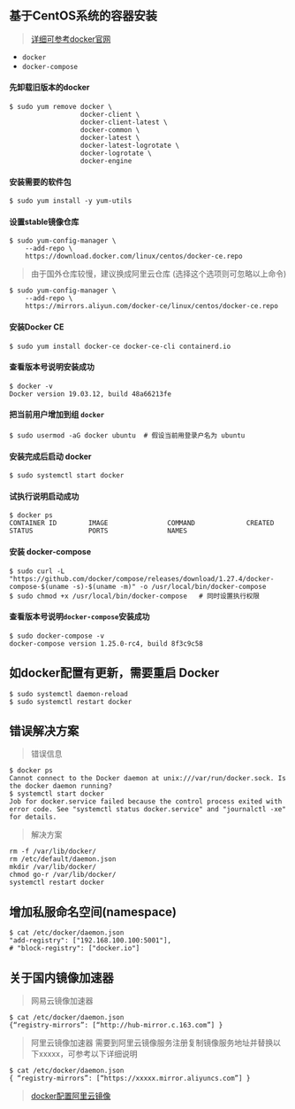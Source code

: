 ## 基于CentOS系统的容器安装
> [详细可参考docker官网](https://docs.docker.com/engine/install/centos/)

- `docker`
- `docker-compose`

####  先卸载旧版本的docker
```shell
$ sudo yum remove docker \
                  docker-client \
                  docker-client-latest \
                  docker-common \
                  docker-latest \
                  docker-latest-logrotate \
                  docker-logrotate \
                  docker-engine
```

####  安装需要的软件包
```shell
$ sudo yum install -y yum-utils
```

####  设置stable镜像仓库
```shell
$ sudo yum-config-manager \
    --add-repo \
    https://download.docker.com/linux/centos/docker-ce.repo
```
> 由于国外仓库较慢，建议换成阿里云仓库 (选择这个选项则可忽略以上命令)
```shell
$ sudo yum-config-manager \
    --add-repo \
    https://mirrors.aliyun.com/docker-ce/linux/centos/docker-ce.repo
```

####  安装Docker CE
```shell
$ sudo yum install docker-ce docker-ce-cli containerd.io
```

#### 查看版本号说明安装成功 
```shell
$ docker -v
Docker version 19.03.12, build 48a66213fe
```

#### 把当前用户增加到组 `docker`
```shell
$ sudo usermod -aG docker ubuntu  # 假设当前用登录户名为 ubuntu
```

####  安装完成后启动 docker
```shell
$ sudo systemctl start docker
```

#### 试执行说明启动成功
```shell
$ docker ps
CONTAINER ID        IMAGE               COMMAND             CREATED             STATUS              PORTS               NAMES
```

#### 安装 docker-compose
```shell
$ sudo curl -L "https://github.com/docker/compose/releases/download/1.27.4/docker-compose-$(uname -s)-$(uname -m)" -o /usr/local/bin/docker-compose
$ sudo chmod +x /usr/local/bin/docker-compose   # 同时设置执行权限
```

####  查看版本号说明`docker-compose`安装成功
```shell
$ sudo docker-compose -v
docker-compose version 1.25.0-rc4, build 8f3c9c58
```


## 如docker配置有更新，需要重启 Docker
```shell
$ sudo systemctl daemon-reload
$ sudo systemctl restart docker
```

## 错误解决方案
> 错误信息
```shell
$ docker ps
Cannot connect to the Docker daemon at unix:///var/run/docker.sock. Is the docker daemon running?
$ systemctl start docker
Job for docker.service failed because the control process exited with error code. See "systemctl status docker.service" and "journalctl -xe" for details.
```
> 解决方案
```shell
rm -f /var/lib/docker/
rm /etc/default/daemon.json
mkdir /var/lib/docker/
chmod go-r /var/lib/docker/
systemctl restart docker
```

## 增加私服命名空间(namespace)
```shell
$ cat /etc/docker/daemon.json
"add-registry": ["192.168.100.100:5001"],
# "block-registry": ["docker.io"]
```

## 关于国内镜像加速器
> 网易云镜像加速器
```shell
$ cat /etc/docker/daemon.json
{“registry-mirrors”: [“http://hub-mirror.c.163.com”] }
```

> 阿里云镜像加速器
> 需要到阿里云镜像服务注册复制镜像服务地址并替换以下xxxxx，可参考以下详细说明
```shell
$ cat /etc/docker/daemon.json
{ “registry-mirrors”: [“https://xxxxx.mirror.aliyuncs.com”] } 
```

> [docker配置阿里云镜像](https://blog.csdn.net/Baichi_00/article/details/102509012)
